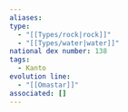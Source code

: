 ```yaml
---
aliases: 
type:
  - "[[Types/rock|rock]]"
  - "[[Types/water|water]]"
national dex number: 138
tags:
  - Kanto
evolution line:
  - "[[Omastar]]"
associated: []
---
```

